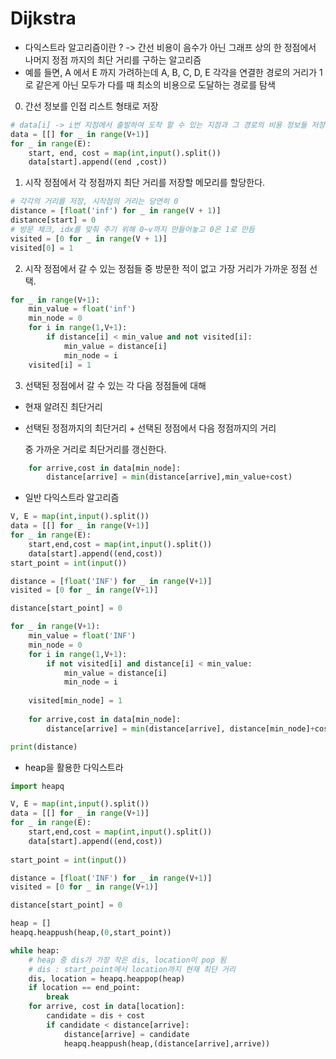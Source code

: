 # Dijkstra

- 다익스트라 알고리즘이란 ? -> 간선 비용이 음수가 아닌 그래프 상의 한 정점에서 나머지 정점 까지의 최단 거리를 구하는 알고리즘 
- 예를 들면,  A 에서 E 까지 가려하는데 A, B, C, D, E 각각을 연결한 경로의 거리가 1로 같은게 아닌 모두가 다를 때 최소의 비용으로 도달하는 경로를 탐색

0. 간선 정보를 인접 리스트 형태로 저장

```python
# data[i] -> i번 지점에서 출발하여 도착 할 수 있는 지점과 그 경로의 비용 정보들 저장
data = [[] for _ in range(V+1)]
for _ in range(E):
    start, end, cost = map(int,input().split())
    data[start].append((end ,cost))
```

1. 시작 정점에서 각 정점까지 최단 거리를 저장할 메모리를 할당한다.

```python
# 각각의 거리를 저장, 시작점의 거리는 당연히 0
distance = [float('inf') for _ in range(V + 1)]
distance[start] = 0
# 방문 체크, idx를 맞춰 주기 위해 0~v까지 만들어놓고 0은 1로 만듬
visited = [0 for _ in range(V + 1)]
visited[0] = 1
```
2. 시작 정점에서 갈 수 있는 정점들 중 방문한 적이 없고 가장 거리가 가까운 정점 선택.

```python
for _ in range(V+1):
    min_value = float('inf')
    min_node = 0
    for i in range(1,V+1):
        if distance[i] < min_value and not visited[i]:
            min_value = distance[i]
            min_node = i
    visited[i] = 1
```

3. 선택된 정점에서 갈 수 있는 각 다음 정점들에 대해 

- 현재 알려진 최단거리
- 선택된 정점까지의 최단거리 + 선택된 정점에서 다음 정점까지의 거리

   중 가까운 거리로 최단거리를 갱신한다.

```python
	for arrive,cost in data[min_node]:
        distance[arrive] = min(distance[arrive],min_value+cost)
```



- 일반 다익스트라 알고리즘

```python
V, E = map(int,input().split())
data = [[] for _ in range(V+1)]
for _ in range(E):
    start,end,cost = map(int,input().split())
    data[start].append((end,cost))
start_point = int(input())

distance = [float('INF') for _ in range(V+1)]
visited = [0 for _ in range(V+1)]

distance[start_point] = 0

for _ in range(V+1):
    min_value = float('INF')
    min_node = 0
    for i in range(1,V+1):
        if not visited[i] and distance[i] < min_value:
            min_value = distance[i]
            min_node = i
            
	visited[min_node] = 1
    
    for arrive,cost in data[min_node]:
        distance[arrive] = min(distance[arrive], distance[min_node]+cost)

print(distance)
```

- heap을 활용한 다익스트라

```python
import heapq

V, E = map(int,input().split())
data = [[] for _ in range(V+1)]
for _ in range(E):
    start,end,cost = map(int,input().split())
    data[start].append((end,cost))
    
start_point = int(input())

distance = [float('INF') for _ in range(V+1)]
visited = [0 for _ in range(V+1)]

distance[start_point] = 0

heap = []
heapq.heappush(heap,(0,start_point))

while heap:
    # heap 중 dis가 가장 작은 dis, location이 pop 됨
    # dis : start_point에서 location까지 현재 최단 거리
    dis, location = heapq.heappop(heap)
    if location == end_point:
        break
    for arrive, cost in data[location]:
        candidate = dis + cost
        if candidate < distance[arrive]:
            distance[arrive] = candidate
            heapq.heappush(heap,(distance[arrive],arrive))
```

